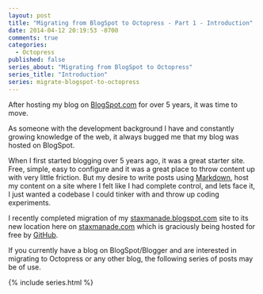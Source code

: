 ```yaml
---
layout: post
title: "Migrating from BlogSpot to Octopress - Part 1 - Introduction"
date: 2014-04-12 20:19:53 -0700
comments: true
categories: 
  - Octopress
published: false
series_about: "Migrating from BlogSpot to Octopress"
series_title: "Introduction"
series: migrate-blogspot-to-octopress
---
```


After hosting my blog on [BlogSpot.com](http://blogspot.com) for over 5 years, it was time to move.

As someone with the development background I have and constantly growing knowledge of the web, it always bugged me that my blog was hosted on BlogSpot. 

When I first started blogging over 5 years ago, it was a great starter site. Free, simple, easy to configure and it was a great place to throw content up with very little friction. But my desire to write posts using [Markdown](http://en.m.wikipedia.org/wiki/Markdown), host my content on a site where I felt like I had complete control, and lets face it, I just wanted a codebase I could tinker with and throw up coding experiments.

I recently completed migration of my [staxmanade.blogspot.com](http://staxmanade.blogspot.com) site to its new location here on [staxmanade.com](http://staxmanade.com) which is graciously being hosted for free by [GitHub](https://github.com).

If you currently have a blog on BlogSpot/Blogger and are interested in migrating to Octopress or any other blog, the following series of posts may be of use.

{% include series.html %}
